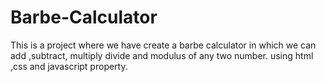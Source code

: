 # Barbe-Calculator
This is a project where we have create a barbe calculator in which we can add ,subtract, multiply divide and modulus of any two number. using html ,css and javascript property.
